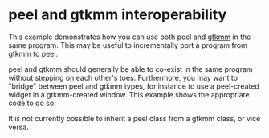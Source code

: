 # peel and gtkmm interoperability

This example demonstrates how you can use both peel and [gtkmm](https://www.gtkmm.org)
in the same program. This may be useful to incrementally port a program from
gtkmm to peel.

peel and gtkmm should generally be able to co-exist in the same program without
stepping on each other's toes. Furthermore, you may want to "bridge" between
peel and gtkmm types, for instance to use a peel-created widget in a
gtkmm-created window. This example shows the appropriate code to do so.

It is not currently possible to inherit a peel class from a gtkmm class, or
vice versa.
